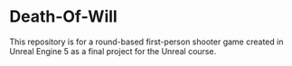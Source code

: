 # Death-Of-Will
This repository is for a round-based first-person shooter game created in Unreal Engine 5 as a final project for the Unreal course.
